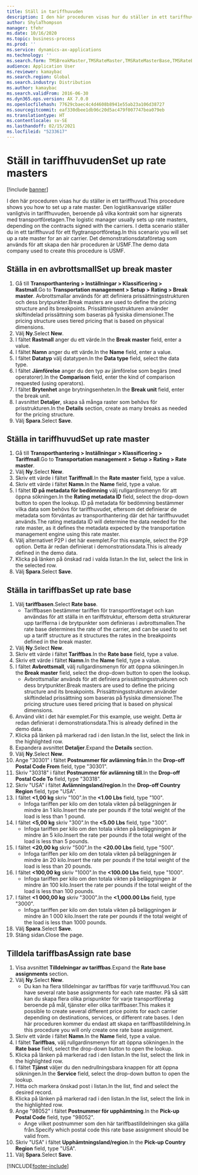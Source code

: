 ```yaml
---
title: Ställ in tariffhuvuden
description: I den här proceduren visas hur du ställer in ett tariffhuvud.
author: ShylaThompson
manager: tfehr
ms.date: 10/16/2020
ms.topic: business-process
ms.prod: ''
ms.service: dynamics-ax-applications
ms.technology: ''
ms.search.form: TMSBreakMaster,TMSRateMaster,TMSRateMasterBase,TMSRateBaseType, TMSRouteWorkbench
audience: Application User
ms.reviewer: kamaybac
ms.search.region: Global
ms.search.industry: Distribution
ms.author: kamaybac
ms.search.validFrom: 2016-06-30
ms.dyn365.ops.version: AX 7.0.0
ms.openlocfilehash: 77629cbaec4c4d4608b8941e55ab23a106d38727
ms.sourcegitcommit: eaf330dbee1db96c20d5ac479f007747bea079eb
ms.translationtype: HT
ms.contentlocale: sv-SE
ms.lasthandoff: 02/15/2021
ms.locfileid: "5233617"
---
```

# <a name="set-up-rate-masters"></a><span data-ttu-id="810f0-103">Ställ in tariffhuvuden</span><span class="sxs-lookup"><span data-stu-id="810f0-103">Set up rate masters</span></span>

[!include [banner](../../includes/banner.md)]

<span data-ttu-id="810f0-104">I den här proceduren visas hur du ställer in ett tariffhuvud.</span><span class="sxs-lookup"><span data-stu-id="810f0-104">This procedure shows you how to set up a rate master.</span></span> <span data-ttu-id="810f0-105">Den logistikansvarige ställer vanligtvis in tariffhuvuden, beroende på vilka kontrakt som har signerats med transportföretagen.</span><span class="sxs-lookup"><span data-stu-id="810f0-105">The logistic manager usually sets up rate masters, depending on the contracts signed with the carriers.</span></span> <span data-ttu-id="810f0-106">I detta scenario ställer du in ett tariffhuvud för ett flygtransportföretag.</span><span class="sxs-lookup"><span data-stu-id="810f0-106">In this scenario you will set up a rate master for an air carrier.</span></span> <span data-ttu-id="810f0-107">Det demonstrationsdataföretag som används för att skapa den här proceduren är USMF.</span><span class="sxs-lookup"><span data-stu-id="810f0-107">The demo data company used to create this procedure is USMF.</span></span>

## <a name="set-up-break-master"></a><span data-ttu-id="810f0-108">Ställa in en avbrottsmall</span><span class="sxs-lookup"><span data-stu-id="810f0-108">Set up break master</span></span>

1. <span data-ttu-id="810f0-109">Gå till **Transporthantering > Inställningar > Klassificering > Rastmall**.</span><span class="sxs-lookup"><span data-stu-id="810f0-109">Go to **Transportation management > Setup > Rating > Break master**.</span></span> <span data-ttu-id="810f0-110">Avbrottsmallar används för att definiera prissättningsstrukturen och dess brytpunkter.</span><span class="sxs-lookup"><span data-stu-id="810f0-110">Break masters are used to define the pricing structure and its breakpoints.</span></span> <span data-ttu-id="810f0-111">Prissättningsstrukturen använder skiftindelad prissättning som baseras på fysiska dimensioner.</span><span class="sxs-lookup"><span data-stu-id="810f0-111">The pricing structure uses tiered pricing that is based on physical dimensions.</span></span>  
1. <span data-ttu-id="810f0-112">Välj **Ny**.</span><span class="sxs-lookup"><span data-stu-id="810f0-112">Select **New**.</span></span>
1. <span data-ttu-id="810f0-113">I fältet **Rastmall** anger du ett värde.</span><span class="sxs-lookup"><span data-stu-id="810f0-113">In the **Break master** field, enter a value.</span></span>
1. <span data-ttu-id="810f0-114">I fältet **Namn** anger du ett värde.</span><span class="sxs-lookup"><span data-stu-id="810f0-114">In the **Name** field, enter a value.</span></span>
1. <span data-ttu-id="810f0-115">I fältet **Datatyp** välj datatypen.</span><span class="sxs-lookup"><span data-stu-id="810f0-115">In the **Data type** field, select the data type.</span></span>
1. <span data-ttu-id="810f0-116">I fältet **Jämförelse** anger du den typ av jämförelse som begärs (med operatorer).</span><span class="sxs-lookup"><span data-stu-id="810f0-116">In the **Comparison** field, enter the kind of comparison requested (using operators).</span></span>
1. <span data-ttu-id="810f0-117">I fältet **Brytenhet** ange brytningsenheten.</span><span class="sxs-lookup"><span data-stu-id="810f0-117">In the **Break unit** field, enter the break unit.</span></span>
1. <span data-ttu-id="810f0-118">I avsnittet **Detaljer**, skapa så många raster som behövs för prisstrukturen.</span><span class="sxs-lookup"><span data-stu-id="810f0-118">In the **Details** section, create as many breaks as needed for the pricing structure.</span></span>
1. <span data-ttu-id="810f0-119">Välj **Spara**.</span><span class="sxs-lookup"><span data-stu-id="810f0-119">Select **Save**.</span></span>

## <a name="set-up-rate-master"></a><span data-ttu-id="810f0-120">Ställa in tariffhuvud</span><span class="sxs-lookup"><span data-stu-id="810f0-120">Set up rate master</span></span>

1. <span data-ttu-id="810f0-121">Gå till **Transporthantering > Inställningar > Klassificering > Tariffmall**.</span><span class="sxs-lookup"><span data-stu-id="810f0-121">Go to **Transportation management > Setup > Rating > Rate master**.</span></span>
1. <span data-ttu-id="810f0-122">Välj **Ny**.</span><span class="sxs-lookup"><span data-stu-id="810f0-122">Select **New**.</span></span>
1. <span data-ttu-id="810f0-123">Skriv ett värde i fältet **Tariffmall**.</span><span class="sxs-lookup"><span data-stu-id="810f0-123">In the **Rate master** field, type a value.</span></span>
1. <span data-ttu-id="810f0-124">Skriv ett värde i fältet **Namn**.</span><span class="sxs-lookup"><span data-stu-id="810f0-124">In the **Name** field, type a value.</span></span>
1. <span data-ttu-id="810f0-125">I fältet **ID på metadata för bedömning** välj rullgardinsmenyn för att öppna sökningen.</span><span class="sxs-lookup"><span data-stu-id="810f0-125">In the **Rating metadata ID** field, select the drop-down button to open the lookup.</span></span> <span data-ttu-id="810f0-126">ID på metadata för bedömning bestämmer vilka data som behövs för tariffhuvudet, eftersom det definierar de metadata som förväntas av transporthantering där det här tariffhuvudet används.</span><span class="sxs-lookup"><span data-stu-id="810f0-126">The rating metadata ID will determine the data needed for the rate master, as it defines the metadata expected by the transportation management engine using this rate master.</span></span>  
1. <span data-ttu-id="810f0-127">Välj alternativet P2P i det här exemplet.</span><span class="sxs-lookup"><span data-stu-id="810f0-127">For this example, select the P2P option.</span></span> <span data-ttu-id="810f0-128">Detta är redan definierat i demonstrationsdata.</span><span class="sxs-lookup"><span data-stu-id="810f0-128">This is already defined in the demo data.</span></span>
1. <span data-ttu-id="810f0-129">Klicka på länken på önskad rad i valda listan.</span><span class="sxs-lookup"><span data-stu-id="810f0-129">In the list, select the link in the selected row.</span></span>
1. <span data-ttu-id="810f0-130">Välj **Spara**.</span><span class="sxs-lookup"><span data-stu-id="810f0-130">Select **Save**.</span></span>

## <a name="set-up-rate-base"></a><span data-ttu-id="810f0-131">Ställa in tariffbas</span><span class="sxs-lookup"><span data-stu-id="810f0-131">Set up rate base</span></span>

1. <span data-ttu-id="810f0-132">Välj **tariffbasen**.</span><span class="sxs-lookup"><span data-stu-id="810f0-132">Select **Rate base**.</span></span>
    * <span data-ttu-id="810f0-133">Tariffbasen bestämmer tariffen för transportföretaget och kan användas för att ställa in en tariffstruktur, eftersom detta strukturerar upp tarifferna i de brytpunkter som definieras i avbrottsmallen.</span><span class="sxs-lookup"><span data-stu-id="810f0-133">The rate base determines the rate of the carrier, and can be used to set up a tariff structure as it structures the rates in the breakpoints defined in the break master.</span></span>  
2. <span data-ttu-id="810f0-134">Välj **Ny**.</span><span class="sxs-lookup"><span data-stu-id="810f0-134">Select **New**.</span></span>
3. <span data-ttu-id="810f0-135">Skriv ett värde i fältet **Tariffbas**.</span><span class="sxs-lookup"><span data-stu-id="810f0-135">In the **Rate base** field, type a value.</span></span>
4. <span data-ttu-id="810f0-136">Skriv ett värde i fältet **Namn**.</span><span class="sxs-lookup"><span data-stu-id="810f0-136">In the **Name** field, type a value.</span></span>
5. <span data-ttu-id="810f0-137">I fältet **Avbrottsmall**, välj rullgardinsmenyn för att öppna sökningen.</span><span class="sxs-lookup"><span data-stu-id="810f0-137">In the **Break master** field, select the drop-down button to open the lookup.</span></span>
    * <span data-ttu-id="810f0-138">Avbrottsmallar används för att definiera prissättningsstrukturen och dess brytpunkter.</span><span class="sxs-lookup"><span data-stu-id="810f0-138">Break masters are used to define the pricing structure and its breakpoints.</span></span> <span data-ttu-id="810f0-139">Prissättningsstrukturen använder skiftindelad prissättning som baseras på fysiska dimensioner.</span><span class="sxs-lookup"><span data-stu-id="810f0-139">The pricing structure uses tiered pricing that is based on physical dimensions.</span></span>  
6. <span data-ttu-id="810f0-140">Använd vikt i det här exemplet.</span><span class="sxs-lookup"><span data-stu-id="810f0-140">For this example, use weight.</span></span> <span data-ttu-id="810f0-141">Detta är redan definierat i demonstrationsdata.</span><span class="sxs-lookup"><span data-stu-id="810f0-141">This is already defined in the demo data.</span></span>
7. <span data-ttu-id="810f0-142">Klicka på länken på markerad rad i den listan.</span><span class="sxs-lookup"><span data-stu-id="810f0-142">In the list, select the link in the highlighted row.</span></span>
8. <span data-ttu-id="810f0-143">Expandera avsnittet **Detaljer**.</span><span class="sxs-lookup"><span data-stu-id="810f0-143">Expand the **Details** section.</span></span>
9. <span data-ttu-id="810f0-144">Välj **Ny**.</span><span class="sxs-lookup"><span data-stu-id="810f0-144">Select **New**.</span></span>
10. <span data-ttu-id="810f0-145">Ange "30301" i fältet **Postnummer för avlämning från**.</span><span class="sxs-lookup"><span data-stu-id="810f0-145">In the **Drop-off Postal Code From** field, type "30301".</span></span>
11. <span data-ttu-id="810f0-146">Skriv "30318" i fältet **Postnummer för avlämning till**.</span><span class="sxs-lookup"><span data-stu-id="810f0-146">In the **Drop-off Postal Code To** field, type "30318".</span></span>
12. <span data-ttu-id="810f0-147">Skriv "USA" i fältet **Avlämningsland/region**.</span><span class="sxs-lookup"><span data-stu-id="810f0-147">In the **Drop-off Country Region** field, type "USA".</span></span>
13. <span data-ttu-id="810f0-148">I fältet **<1,00 kg** skriv "100".</span><span class="sxs-lookup"><span data-stu-id="810f0-148">In the **<1.00 Lbs** field, type "100".</span></span>
    * <span data-ttu-id="810f0-149">Infoga tariffen per kilo om den totala vikten på beläggningen är mindre än 1 kilo.</span><span class="sxs-lookup"><span data-stu-id="810f0-149">Insert the rate per pounds if the total weight of the load is less than 1 pound.</span></span>  
14. <span data-ttu-id="810f0-150">I fältet **<5,00 kg** skriv "300".</span><span class="sxs-lookup"><span data-stu-id="810f0-150">In the **<5.00 Lbs** field, type "300".</span></span>
    * <span data-ttu-id="810f0-151">Infoga tariffen per kilo om den totala vikten på beläggningen är mindre än 5 kilo.</span><span class="sxs-lookup"><span data-stu-id="810f0-151">Insert the rate per pounds if the total weight of the load is less than 5 pounds.</span></span>  
15. <span data-ttu-id="810f0-152">I fältet **<20,00 kg** skriv "500".</span><span class="sxs-lookup"><span data-stu-id="810f0-152">In the **<20.00 Lbs** field, type "500".</span></span>
    * <span data-ttu-id="810f0-153">Infoga tariffen per kilo om den totala vikten på beläggningen är mindre än 20 kilo.</span><span class="sxs-lookup"><span data-stu-id="810f0-153">Insert the rate per pounds if the total weight of the load is less than 20 pounds.</span></span>  
16. <span data-ttu-id="810f0-154">I fältet **<100,00 kg** skriv "1000".</span><span class="sxs-lookup"><span data-stu-id="810f0-154">In the **<100.00 Lbs** field, type "1000".</span></span>
    * <span data-ttu-id="810f0-155">Infoga tariffen per kilo om den totala vikten på beläggningen är mindre än 100 kilo.</span><span class="sxs-lookup"><span data-stu-id="810f0-155">Insert the rate per pounds if the total weight of the load is less than 100 pounds.</span></span>  
17. <span data-ttu-id="810f0-156">I fältet **<1 000,00 kg** skriv "3000".</span><span class="sxs-lookup"><span data-stu-id="810f0-156">In the **<1,000.00 Lbs** field, type "3000".</span></span>
    * <span data-ttu-id="810f0-157">Infoga tariffen per kilo om den totala vikten på beläggningen är mindre än 1 000 kilo.</span><span class="sxs-lookup"><span data-stu-id="810f0-157">Insert the rate per pounds if the total weight of the load is less than 1000 pounds.</span></span>  
18. <span data-ttu-id="810f0-158">Välj **Spara**.</span><span class="sxs-lookup"><span data-stu-id="810f0-158">Select **Save**.</span></span>
19. <span data-ttu-id="810f0-159">Stäng sidan.</span><span class="sxs-lookup"><span data-stu-id="810f0-159">Close the page.</span></span>

## <a name="assign-rate-base"></a><span data-ttu-id="810f0-160">Tilldela tariffbas</span><span class="sxs-lookup"><span data-stu-id="810f0-160">Assign rate base</span></span>

1. <span data-ttu-id="810f0-161">Visa avsnittet **Tilldelningar av tariffbas**.</span><span class="sxs-lookup"><span data-stu-id="810f0-161">Expand the **Rate base assignments** section.</span></span>
2. <span data-ttu-id="810f0-162">Välj **Ny**.</span><span class="sxs-lookup"><span data-stu-id="810f0-162">Select **New**.</span></span>
    * <span data-ttu-id="810f0-163">Du kan ha flera tilldelningar av tariffbas för varje tariffhuvud.</span><span class="sxs-lookup"><span data-stu-id="810f0-163">You can have several rate base assignments for each rate master.</span></span> <span data-ttu-id="810f0-164">På så sätt kan du skapa flera olika prispunkter för varje transportföretag beroende på mål, tjänster eller olika tariffbaser.</span><span class="sxs-lookup"><span data-stu-id="810f0-164">This makes it possible to create several different price points for each carrier depending on destinations, services, or different rate bases.</span></span> <span data-ttu-id="810f0-165">I den här proceduren kommer du endast att skapa en tariffbastilldelning.</span><span class="sxs-lookup"><span data-stu-id="810f0-165">In this procedure you will only create one rate base assignment.</span></span>  
3. <span data-ttu-id="810f0-166">Skriv ett värde i fältet **Namn**.</span><span class="sxs-lookup"><span data-stu-id="810f0-166">In the **Name** field, type a value.</span></span>
4. <span data-ttu-id="810f0-167">I fältet **Tariffbas**, välj rullgardinsmenyn för att öppna sökningen.</span><span class="sxs-lookup"><span data-stu-id="810f0-167">In the **Rate base** field, select the drop-down button to open the lookup.</span></span>
5. <span data-ttu-id="810f0-168">Klicka på länken på markerad rad i den listan.</span><span class="sxs-lookup"><span data-stu-id="810f0-168">In the list, select the link in the highlighted row.</span></span>
6. <span data-ttu-id="810f0-169">I fältet **Tjänst** väljer du den nedrullningsbara knappen för att öppna sökningen.</span><span class="sxs-lookup"><span data-stu-id="810f0-169">In the **Service** field, select the drop-down button to open the lookup.</span></span>
7. <span data-ttu-id="810f0-170">Hitta och markera önskad post i listan.</span><span class="sxs-lookup"><span data-stu-id="810f0-170">In the list, find and select the desired record.</span></span>
8. <span data-ttu-id="810f0-171">Klicka på länken på markerad rad i den listan.</span><span class="sxs-lookup"><span data-stu-id="810f0-171">In the list, select the link in the highlighted row.</span></span>
9. <span data-ttu-id="810f0-172">Ange "98052" i fältet **Postnummer för upphämtning**.</span><span class="sxs-lookup"><span data-stu-id="810f0-172">In the **Pick-up Postal Code** field, type "98052".</span></span>
    * <span data-ttu-id="810f0-173">Ange vilket postnummer som den här tariffbastilldelningen ska gälla från.</span><span class="sxs-lookup"><span data-stu-id="810f0-173">Specify which postal code this rate base assignment should be valid from.</span></span>
10. <span data-ttu-id="810f0-174">Skriv "USA" i fältet **Upphämtningsland/region**.</span><span class="sxs-lookup"><span data-stu-id="810f0-174">In the **Pick-up Country Region** field, type "USA".</span></span>
11. <span data-ttu-id="810f0-175">Välj **Spara**.</span><span class="sxs-lookup"><span data-stu-id="810f0-175">Select **Save**.</span></span>


[!INCLUDE[footer-include](../../../includes/footer-banner.md)]